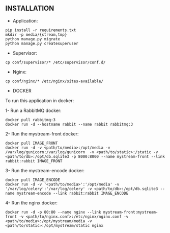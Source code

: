 ## INSTALLATION

* Application:

```
pip install -r requirements.txt
mkdir -p media/{stream,tmp}
python manage.py migrate
python manage.py createsuperuser
```
* Supervisor:

```
cp conf/supervisor/* /etc/supervisor/conf.d/
```
* Nginx:

```
cp conf/nginx/* /etc/nginx/sites-available/
```

* DOCKER

To run this application in docker:

1- Run a RabbitMQ docker:
```
docker pull rabbitmq:3
docker run -d --hostname rabbit --name rabbit rabbitmq:3
```

2- Run the mystream-front docker:
```
docker pull IMAGE_FRONT
docker run -d -v <path/to/media>:/opt/media -v /var/log/gunicorn:/var/log/gunicorn  -v <path/to/static>:/static -v <path/to/db>:/opt/db.sqlite3 -p 8000:8000 --name mystream-front --link rabbit:rabbit IMAGE_FRONT
```

3- Run the mystream-encode docker:
```
docker pull IMAGE_ENCODE
docker run -d -v '<path/to/media>':'/opt/media' -v '/var/log/celery':'/var/log/celery' -v <path/to/db>:/opt/db.sqlite3 --name mystream-encode --link rabbit:rabbit IMAGE_ENCODE
```

4- Run the nginx docker:
```
docker run -d -p 80:80 --name nginx --link mystream-front:mystream-front -v <path/to/nginx.conf>:/etc/nginx/nginx.conf -v <path/to/media>:/opt/mystream/media -v <path/to/static>:/opt/mystream/static nginx
```
